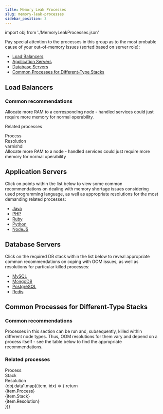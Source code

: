 ```yaml
---
title: Memory Leak Processes
slug: memory-leak-processes
sidebar_position: 3
---
```


import obj from './MemoryLeakProcesses.json'

<!-- ## OOM Killer Resolutions: Processes with High Risk of Memory Leak -->

Pay special attention to the processes in this group as to the most probable cause of your out-of-memory issues (sorted based on server role):

- [Load Balancers](/application-setting/oom-killer-troubleshooting/memory-leak-processes#load-balancers)
- [Application Servers](/application-setting/oom-killer-troubleshooting/memory-leak-processes#application-servers)
- [Database Servers](/application-setting/oom-killer-troubleshooting/memory-leak-processes#database-servers)
- [Common Processes for Different-Type Stacks](/application-setting/oom-killer-troubleshooting/memory-leak-processes#common-processes-for-different-type-stacks)

## Load Balancers

### Common recommendations

Allocate more RAM to a corresponding node - handled services could just require more memory for normal operability.

Related processes

<div style={{
        width: '100%',
        margin: '0 0 5rem 0',
        borderRadius: '7px',
        overflow: 'hidden',
    }} >
    <div>
        <div style={{
            width: '100%',
            height: 'auto',
            border: '1px solid var(--ifm-toc-border-color)',
            display: 'grid', 
            fontWeight: '500',
            color: 'var(--table-color-primary)',
            background: 'var(--table-bg-primary-t2)', 
            gridTemplateColumns: '0.3fr 1fr',
            overflow: 'hidden',
        }}>
            <div style={{
                display: 'flex', 
                alignItems: 'center', 
                justifyContent: 'center',
                padding: '20px',
                wordBreak: 'break-all',
                borderRight: '1px solid var(--ifm-toc-border-color)',
            }}>
                Process
            </div>
            <div style={{
                display: 'flex', 
                alignItems: 'center', 
                justifyContent: 'center',
                padding: '20px',
                borderRight: '1px solid var(--ifm-toc-border-color)',
                wordBreak: 'break-all'
            }}>
               Resolution
            </div>
        </div>
         <div  style={{
            width: '100%',
            height: 'auto',
            border: '1px solid var(--ifm-toc-border-color)',
            display: 'grid', 
          gridTemplateColumns: '0.3fr 1fr',
            fontWeight: '400',
        }}>
            <div style={{
                padding: '20px',
                borderRight: '1px solid var(--ifm-toc-border-color)',
                background: 'var(--table-bg-primary-t1)',
                display: 'flex', 
                alignItems: 'center', 
                justifyContent: 'flex-start',
                wordBreak: 'break-all',
                padding: '20px',
            }}>varnishd
            </div>
            <div style={{
                padding: '20px',
                wordBreak: 'break-all'
            }}>Allocate more RAM to a node - handled services could just require more memory for normal operability
            </div>
        </div> 
    </div> 
</div>

## Application Servers

Click on points within the list below to view some common recommendations on dealing with memory shortage issues considering used programming language, as well as appropriate resolutions for the most demanding related processes:

- <u>Java</u>
- <u>PHP</u>
- <u>Ruby</u>
- <u>Python</u>
- <u>NodeJS</u>

## Database Servers

Click on the required DB stack within the list below to reveal appropriate common recommendations on coping with OOM issues, as well as resolutions for particular killed processes:

- <u>MySQL</u>
- <u>MongoDB</u>
- <u>PostgreSQL</u>
- <u>Redis</u>

## Common Processes for Different-Type Stacks

### Common recommendations

Processes in this section can be run and, subsequently, killed within different node types. Thus, OOM resolutions for them vary and depend on a process itself - see the table below to find the appropriate recommendations.

### Related processes

<div style={{
        width: '100%',
        margin: '0 0 5rem 0',
        borderRadius: '7px',
        overflow: 'hidden',
    }} >
    <div>
        <div style={{
            width: '100%',
            height: 'auto',
            border: '1px solid var(--ifm-toc-border-color)',
            display: 'grid', 
            fontWeight: '500',
            color: 'var(--table-color-primary)',
            background: 'var(--table-bg-primary-t2)', 
            gridTemplateColumns: '0.3fr 0.3fr 1fr',
            overflow: 'hidden',
        }}>
            <div style={{
                display: 'flex', 
                alignItems: 'center', 
                justifyContent: 'center',
                padding: '20px',
                wordBreak: 'break-all',
                borderRight: '1px solid var(--ifm-toc-border-color)',
            }}>
                Process
            </div>
            <div style={{
                display: 'flex', 
                alignItems: 'center', 
                justifyContent: 'center',
                padding: '20px',
                borderRight: '1px solid var(--ifm-toc-border-color)',
                wordBreak: 'break-all'
            }}>
               Stack
            </div>
            <div style={{
                display: 'flex', 
                alignItems: 'center', 
                justifyContent: 'center',
                padding: '20px',
                borderRight: '1px solid var(--ifm-toc-border-color)',
                wordBreak: 'break-all'
            }}>
               Resolution
            </div>
        </div>
        {obj.data1.map((item, idx) => {
            return <div key={idx}  style={{
            width: '100%',
            height: 'auto',
            border: '1px solid var(--ifm-toc-border-color)',
            display: 'grid', 
          gridTemplateColumns: '0.3fr 0.3fr 1fr',
            fontWeight: '400',
        }}>
            <div style={{
                padding: '20px',
                borderRight: '1px solid var(--ifm-toc-border-color)',
                background: 'var(--table-bg-primary-t1)',
                display: 'flex', 
                alignItems: 'center', 
                justifyContent: 'flex-start',
                wordBreak: 'break-all',
                padding: '20px',
            }}>{item.Process}
            </div>
            <div style={{
                padding: '20px',
                wordBreak: 'break-all'
            }}>{item.Stack}
            </div>
            <div style={{
                padding: '20px',
                wordBreak: 'break-all'
            }}>{item.Resolution}
            </div>
        </div> 
        })}
    </div> 
</div>
